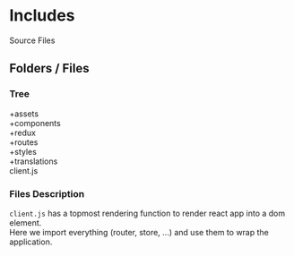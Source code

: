 # Includes

Source Files

## Folders / Files

### Tree
+assets  
+components  
+redux  
+routes  
+styles  
+translations  
client.js  

### Files Description

`client.js` has a topmost rendering function to render react app into a dom element.  
Here we import everything (router, store, ...) and use them to wrap the application.  
